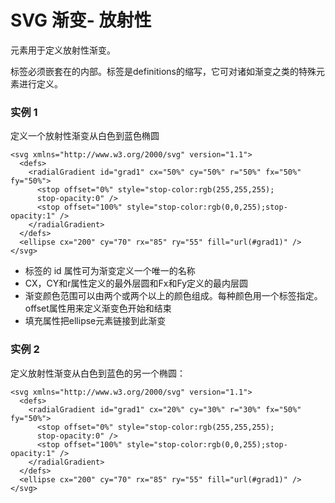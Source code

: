 # SVG 渐变- 放射性
<radialGradient>元素用于定义放射性渐变。

<radialGradient>标签必须嵌套在<defs>的内部。<defs>标签是definitions的缩写，它可对诸如渐变之类的特殊元素进行定义。
### 实例 1
定义一个放射性渐变从白色到蓝色椭圆

```
<svg xmlns="http://www.w3.org/2000/svg" version="1.1">
  <defs>
    <radialGradient id="grad1" cx="50%" cy="50%" r="50%" fx="50%" fy="50%">
      <stop offset="0%" style="stop-color:rgb(255,255,255);
      stop-opacity:0" />
      <stop offset="100%" style="stop-color:rgb(0,0,255);stop-opacity:1" />
    </radialGradient>
  </defs>
  <ellipse cx="200" cy="70" rx="85" ry="55" fill="url(#grad1)" />
</svg>
```
- <radialGradient>标签的 id 属性可为渐变定义一个唯一的名称
- CX，CY和r属性定义的最外层圆和Fx和Fy定义的最内层圆
- 渐变颜色范围可以由两个或两个以上的颜色组成。每种颜色用一个<stop>标签指定。offset属性用来定义渐变色开始和结束
- 填充属性把ellipse元素链接到此渐变

### 实例 2
定义放射性渐变从白色到蓝色的另一个椭圆：

```
<svg xmlns="http://www.w3.org/2000/svg" version="1.1">
  <defs>
    <radialGradient id="grad1" cx="20%" cy="30%" r="30%" fx="50%" fy="50%">
      <stop offset="0%" style="stop-color:rgb(255,255,255);
      stop-opacity:0" />
      <stop offset="100%" style="stop-color:rgb(0,0,255);stop-opacity:1" />
    </radialGradient>
  </defs>
  <ellipse cx="200" cy="70" rx="85" ry="55" fill="url(#grad1)" />
</svg>
```

